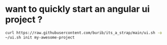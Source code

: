 # want to quickly start an angular ui project ?

```sh
curl https://raw.githubusercontent.com/burib/its_a_strap/main/ui.sh -o ~/ui.sh && chmod +x ~/ui.sh
~/ui.sh init my-awesome-project
```

